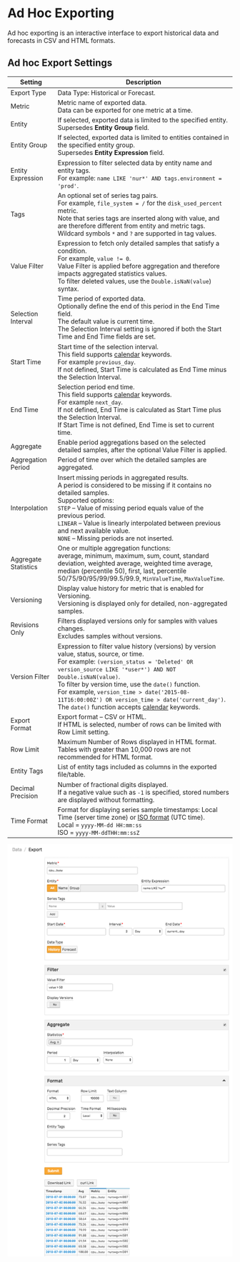# Ad Hoc Exporting

Ad hoc exporting is an interactive interface to export historical data and forecasts in CSV and HTML formats.

## Ad hoc Export Settings

| Setting | Description |
| --- | --- |
|  Export Type  |  Data Type: Historical or Forecast.  |
|  Metric  |  Metric name of exported data.<br>Data can be exported for one metric at a time.  |
|  Entity  |  If selected, exported data is limited to the specified entity.<br>Supersedes **Entity Group** field.  |
|  Entity Group  |  If selected, exported data is limited to entities contained in the specified entity group.<br>Supersedes **Entity Expression** field.  |
|  Entity Expression  |  Expression to filter selected data by entity name and entity tags.<br>For example: `name LIKE 'nur*' AND tags.environment = 'prod'`.  |
|  Tags  |  An optional set of series tag pairs.<br>For example, `file_system = /` for the `disk_used_percent` metric.<br>Note that series tags are inserted along with value, and are therefore different from entity and metric tags.<br>Wildcard symbols `*` and `?` are supported in tag values.  |
|  Value Filter  |  Expression to fetch only detailed samples that satisfy a condition.<br>For example, `value != 0`.<br>Value Filter is applied before aggregation and therefore impacts aggregated statistics values.<br>To filter deleted values, use the `Double.isNaN(value`) syntax.  |
|  Selection Interval  | Time period of exported data.<br>Optionally define the end of this period in the End Time field.<br>The default value is current time.<br>The Selection Interval setting is ignored if both the Start Time and End Time fields are set.  |
|  Start Time  |  Start time of the selection interval.<br>This field supports [calendar](../shared/calendar.md) keywords.<br>For example `previous_day`.<br>If not defined, Start Time is calculated as End Time minus the Selection Interval.  |
|  End Time  |  Selection period end time.<br>This field supports [calendar](../shared/calendar.md) keywords.<br>For example `next_day`.<br>If not defined, End Time is calculated as Start Time plus the Selection Interval.<br>If Start Time is not defined, End Time is set to current time.  |
|  Aggregate  |  Enable period aggregations based on the selected detailed samples, after the optional Value Filter is applied.  |
|  Aggregation Period  |  Period of time over which the detailed samples are aggregated.  |
|  Interpolation  |  Insert missing periods in aggregated results.<br>A period is considered to be missing if it contains no detailed samples.<br> Supported options:<br>`STEP` – Value of missing period equals value of the previous period.<br>`LINEAR` – Value is linearly interpolated between previous and next available value.<br>`NONE` – Missing periods are not inserted.   |
|  Aggregate Statistics  |  One or multiple aggregation functions:<br> average, minimum, maximum, sum, count, standard deviation, weighted average, weighted time average, median (percentile 50), first, last, percentile 50/75/90/95/99/99.5/99.9, `MinValueTime`, `MaxValueTime`.  |
|  Versioning  |  Display value history for metric that is enabled for Versioning.<br>Versioning is displayed only for detailed, non-aggregated samples.  |
|  Revisions Only  |  Filters displayed versions only for samples with values changes.<br>Excludes samples without versions.  |
|  Version Filter  |  Expression to filter value history (versions) by version value, status, source, or time.<br>For example: `(version_status = 'Deleted' OR version_source LIKE '*user*') AND NOT Double.isNaN(value)`.<br>To filter by version time, use the `date()` function.<br>For example, `version_time > date('2015-08-11T16:00:00Z') OR version_time > date('current_day')`. The `date()` function accepts [calendar](../shared/calendar.md) keywords.  |
|  Export Format  |  Export format – CSV or HTML.<br>If HTML is selected, number of rows can be limited with Row Limit setting.  |
|  Row Limit  |  Maximum Number of Rows displayed in HTML format.<br> Tables with greater than 10,000 rows are not recommended for HTML format.  |
|  Entity Tags  |  List of entity tags included as columns in the exported file/table.  |
|  Decimal Precision  |  Number of fractional digits displayed.<br>If a negative value such as `-1` is specified, stored numbers are displayed without formatting.  |
|  Time Format  |  Format for displaying series sample timestamps: Local Time (server time zone) or [ISO format](../shared/date-format.md) (UTC time).<br>Local = `yyyy-MM-dd HH:mm:ss`<br>ISO = `yyyy-MM-ddTHH:mm:ssZ`  |

![](./images/export_page.png)
